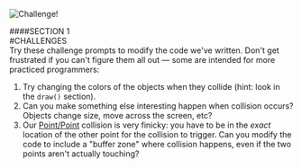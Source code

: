 ![Challenge!](images/challenge.jpg)

####SECTION 1  
#CHALLENGES  
Try these challenge prompts to modify the code we've written. Don't get frustrated if you can't figure them all out &mdash; some are intended for more practiced programmers:

1. Try changing the colors of the objects when they collide (hint: look in the `draw()` section).  
2. Can you make something else interesting happen when collision occurs? Objects change size, move across the screen, etc?  
3. Our [Point/Point](point-point.php) collision is very finicky: you have to be in the *exact* location of the other point for the collision to trigger. Can you modify the code to include a "buffer zone" where collision happens, even if the two points aren't actually touching?  
